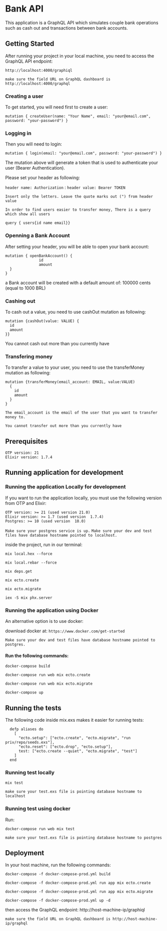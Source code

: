 # Bank API

This application is a GraphQL API which simulates couple bank operations such as cash out and transactions between bank accounts.

## Getting Started

After running your project in your local machine, you need to access the GraphQL API endpoint: 

```http://localhost:4000/graphiql```

`make sure the field URL on GraphQL dashboard is http://localhost:4000/graphql`

### Creating a user

To get started, you will need first to create a user:

```mutation { createUser(name: "Your Name", email: "your@email.com", password: "your-password") }```

### Logging in

Then you will need to login:

```mutation { login(email: "your@email.com", password: "your-password") }``` 

The mutation above will generate a token that is used to authenticate your user (Bearer Authentication).

Please set your header as following:

```header name: Authorization``` : ```header value: Bearer TOKEN``` 

`Insert only the letters. Leave the quote marks out (") from header value`

`In order to find users easier to transfer money, There is a query which show all users` 

```
query { users{id name email}}
```

### Openning a Bank Account

After setting your header, you will be able to open your bank account:

```
mutation { openBankAccount() {
               id
               amount
  }
}
```
 
a Bank account will be created with a default amount of: 100000 cents (equal to 1000 BRL)

### Cashing out

To cash out a value, you need to use cashOut mutation as following:

```
mutation {cashOut(value: VALUE) {
  id
  amount
}}
```

You cannot cash out more than you currently have

### Transfering money

To transfer a value to your user, you need to use the transferMoney mutation as following:

```
mutation {transferMoney(email_account: EMAIL, value:VALUE)
  {
    id
    amount
  }
}
```

`The email_account is the email of the user that you want to transfer money to.`

`You cannot transfer out more than you currently have`


## Prerequisites
```
OTP version: 21
Elixir version: 1.7.4
```

## Running application for development

### Running the application Locally for development
If you want to run the application locally, you must use the following version from OTP and Elixir:
```
OTP version: >= 21 (used version 21.0)
Elixir version: >= 1.7 (used version  1.7.4)
Postgres: >= 10 (used version  10.0)
```

`Make sure your postgres service is up.`
`Make sure your dev and test files have database hostname pointed to localhost.`

inside the project, run in our terminal:
```
mix local.hex --force
```
```
mix local.rebar --force
```
```
mix deps.get
```
```
mix ecto.create
```

```
mix ecto.migrate
```
```
iex -S mix phx.server
```

### Running the application using Docker
An alternative option is to use docker:

download docker at: ```https://www.docker.com/get-started```

`Make sure your dev and test files have database hostname pointed to postgres.`

#### Run the following commands:
```
docker-compose build
```
```
docker-compose run web mix ecto.create
```
```
docker-compose run web mix ecto.migrate 
```
```
docker-compose up
```

## Running the tests
The following code inside mix.exs makes it easier for running tests:
```
  defp aliases do
    [
      "ecto.setup": ["ecto.create", "ecto.migrate", "run priv/repo/seeds.exs"],
      "ecto.reset": ["ecto.drop", "ecto.setup"],
      test: ["ecto.create --quiet", "ecto.migrate", "test"]
    ]
  end
```
### Running test locally
```
mix test
```

`make sure your test.exs file is pointing database hostname to localhost`


### Running test using docker 
Run:
```
docker-compose run web mix test 
```

`make sure your test.exs file is pointing database hostname to postgres`


## Deployment

In your host machine, run the following commands:
```
docker-compose -f docker-compose-prod.yml build
```
```
docker-compose -f docker-compose-prod.yml run app mix ecto.create
```
```
docker-compose -f docker-compose-prod.yml run app mix ecto.migrate
```
```
docker-compose -f docker-compose-prod.yml up -d
```

then access the GraphQL endpoint: http://host-machine-ip/graphiql

`make sure the field URL on GraphQL dashboard is http://host-machine-ip/graphql`
